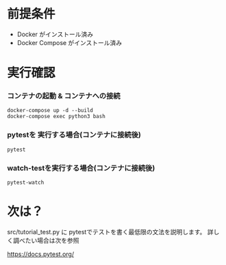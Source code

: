# 前提条件
 * Docker がインストール済み
 * Docker Compose がインストール済み

# 実行確認

### コンテナの起動 & コンテナへの接続
```
docker-compose up -d --build
docker-compose exec python3 bash
```

### pytestを 実行する場合(コンテナに接続後)
```
pytest
```

### watch-testを実行する場合(コンテナに接続後)
```
pytest-watch
```

# 次は？

src/tutorial_test.py に pytestでテストを書く最低限の文法を説明します。
詳しく調べたい場合は次を参照

https://docs.pytest.org/
